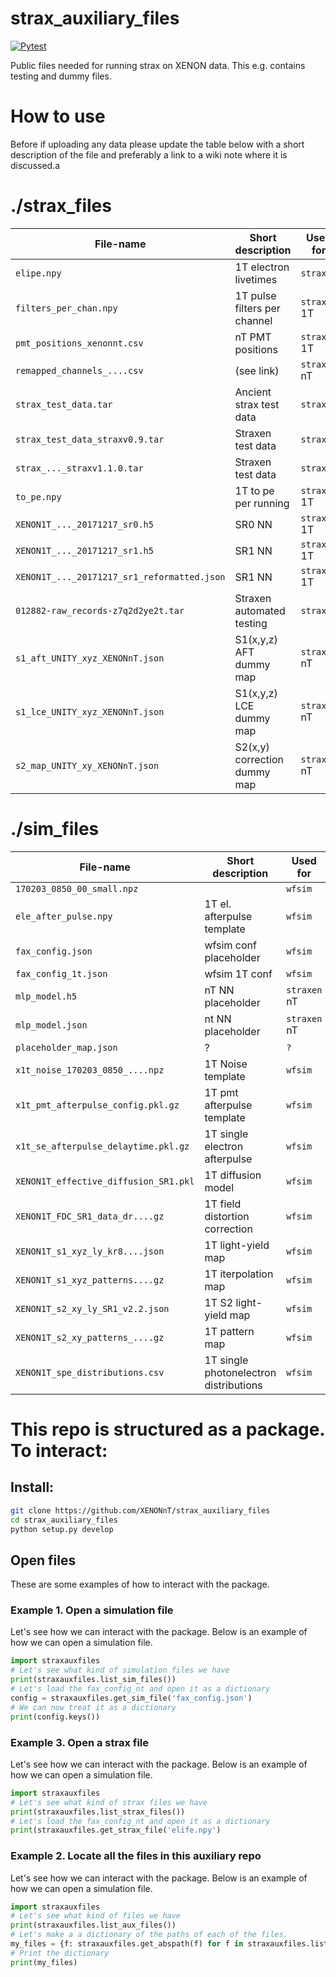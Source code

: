 # strax_auxiliary_files
[![Pytest](https://github.com/XENONnT/strax_auxiliary_files/actions/workflows/test_package.yml/badge.svg)](https://github.com/XENONnT/strax_auxiliary_files/actions/workflows/test_package.yml)

Public files needed for running strax on XENON data. This e.g. contains testing and dummy files.

# How to use
Before if uploading any data please update the table below with a short description of the file and preferably a link to a wiki note where it is discussed.a

# ./strax_files
| File-name                     | Short description             |Used for       | Link      |
| ---------                     | ---------                     | ---------     |---------  |
|`elipe.npy`                    |1T electron livetimes          |`straxen`      |           |
|`filters_per_chan.npy`         |1T pulse filters per channel   |`straxen` 1T   |[link](https://xe1t-wiki.lngs.infn.it/doku.php?id=xenon:xenonnt:analysis:waveforms_team:single_pe_deconvolution) |
|`pmt_positions_xenonnt.csv`    |nT PMT positions               |`straxen` 1T   |[link](https://xe1t-wiki.lngs.infn.it/doku.php?id=xenon:xenonnt:analysis:coordinate_system#analysis_and_pmt_coordinate_system) |
|`remapped_channels_....csv`    |(see link)                     |`straxen` nT   |[link](https://xe1t-wiki.lngs.infn.it/doku.php?id=xenon:xenonnt:dsg:daq:sector_swap) |
|`strax_test_data.tar`          |Ancient strax test data        |`straxen`      |           |
|`strax_test_data_straxv0.9.tar`|Straxen test data              |`straxen`      |           |
|`strax_..._straxv1.1.0.tar`    |Straxen test data              |`straxen`      |           |
|`to_pe.npy`                    |1T to pe per running           |`straxen` 1T   |           |
|`XENON1T_..._20171217_sr0.h5`  |SR0 NN                         |`straxen` 1T   |?          |
|`XENON1T_..._20171217_sr1.h5`  |SR1 NN                         |`straxen` 1T   |?          |
|`XENON1T_..._20171217_sr1_reformatted.json` |SR1 NN            |`straxen` 1T   |?          |
| `012882-raw_records-z7q2d2ye2t.tar` | Straxen automated testing | `straxen`   | Joran     |
|`s1_aft_UNITY_xyz_XENONnT.json`|S1(x,y,z) AFT dummy map        |`straxen` nT   |[link](https://xe1t-wiki.lngs.infn.it/doku.php?id=xenon:giovo:even_patterfit_s1) |
|`s1_lce_UNITY_xyz_XENONnT.json`|S1(x,y,z) LCE dummy map        |`straxen` nT   |  |
|`s2_map_UNITY_xy_XENONnT.json`|S2(x,y) correction dummy map    |`straxen` nT   |  |

# ./sim_files
| File-name                     | Short description             |Used for       | Link      |
| ---------                     | ---------                     | ---------     |---------  |
|`170203_0850_00_small.npz`     |                               |`wfsim`        |           |
|`ele_after_pulse.npy`          |1T el. afterpulse template     |`wfsim`        |           |
|`fax_config.json`              |wfsim conf placeholder         |`wfsim`        |           |
|`fax_config_1t.json`           |wfsim 1T conf                  |`wfsim`        |           |
|`mlp_model.h5`                 |nT NN placeholder              |`straxen` nT   |           |
|`mlp_model.json`               |nt NN placeholder              |`straxen` nT   |           |
|`placeholder_map.json`         |?                              |`?`            |           |
|`x1t_noise_170203_0850_....npz`|1T Noise template              |`wfsim`        |           |
|`x1t_pmt_afterpulse_config.pkl.gz`|1T pmt afterpulse template  |`wfsim`        |           |
|`x1t_se_afterpulse_delaytime.pkl.gz`|1T single electron afterpulse|`wfsim`     |           |
|`XENON1T_effective_diffusion_SR1.pkl`|1T diffusion model       |`wfsim`        |           |
|`XENON1T_FDC_SR1_data_dr....gz`|1T field distortion correction |`wfsim`        |           |
|`XENON1T_s1_xyz_ly_kr8....json`|1T light-yield map             |`wfsim`        |           |
|`XENON1T_s1_xyz_patterns....gz`|1T iterpolation map            |`wfsim`        |           |
|`XENON1T_s2_xy_ly_SR1_v2.2.json`|1T S2 light-yield map         |`wfsim`        |           |
|`XENON1T_s2_xy_patterns_....gz`|1T pattern map                 |`wfsim`        |           |
|`XENON1T_spe_distributions.csv`|1T single photonelectron distributions |`wfsim`|           |

# This repo is structured as a package. To interact:
## Install:
```bash
git clone https://github.com/XENONnT/strax_auxiliary_files
cd strax_auxiliary_files
python setup.py develop
```

## Open files
These are some examples of how to interact with the package.

### Example 1. Open a simulation file
Let's see how we can interact with the package. Below is an example of how we can open a simulation file.
```python
import straxauxfiles
# Let's see what kind of simulation files we have
print(straxauxfiles.list_sim_files())
# Let's load the fax_config_nt and open it as a dictionary
config = straxauxfiles.get_sim_file('fax_config.json')
# We can now treat it as a dictionary
print(config.keys())
```

### Example 3. Open a strax file
Let's see how we can interact with the package. Below is an example of how we can open a simulation file.
```python
import straxauxfiles
# Let's see what kind of strax files we have
print(straxauxfiles.list_strax_files())
# Let's load the fax_config_nt and open it as a dictionary
print(straxauxfiles.get_strax_file('elife.npy')
```

### Example 2. Locate all the files in this auxiliary repo
Let's see how we can interact with the package. Below is an example of how we can open a simulation file.
```python
import straxauxfiles
# Let's see what kind of files we have
print(straxauxfiles.list_aux_files())
# Let's make a a dictionary of the paths of each of the files.
my_files = {f: straxauxfiles.get_abspath(f) for f in straxauxfiles.list_aux_files()}
# Print the dictionary
print(my_files)
